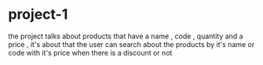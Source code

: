 # project-1
the project talks about products that have a name , code , quantity and a price , it's about that the user can search about the products by it's name or code with it's price when there is a discount or not 
